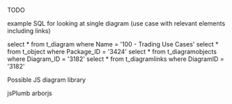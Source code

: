 TODO

example SQL for looking at single diagram (use case with relevant elements including links)

select * from t_diagram where Name = '100 - Trading Use Cases'
select * from t_object where Package_ID = '3424'
select * from t_diagramobjects where Diagram_ID = '3182'
select * from t_diagramlinks where DiagramID = '3182'

Possible JS diagram library

jsPlumb
arborjs
